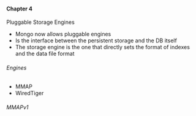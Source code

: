 #### Chapter 4
Pluggable Storage Engines
- Mongo now allows pluggable engines
- Is the interface between the persistent storage and the DB itself
- The storage engine is the one that directly sets the format of indexes and the data file format
###### Engines
- MMAP
- WiredTiger
###### MMAPv1


